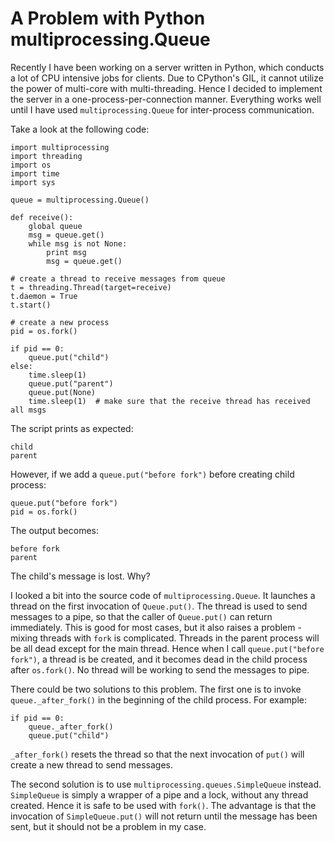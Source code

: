 # A Problem with Python multiprocessing.Queue

Recently I have been working on a server written in Python, which conducts
a lot of CPU intensive jobs for clients. Due to CPython's GIL, it cannot
utilize the power of multi-core with multi-threading. Hence I decided to
implement the server in a one-process-per-connection manner. Everything works
well until I have used `multiprocessing.Queue` for inter-process communication.

Take a look at the following code:

    import multiprocessing
    import threading
    import os
    import time
    import sys

    queue = multiprocessing.Queue()

    def receive():
        global queue
        msg = queue.get()
        while msg is not None:
            print msg
            msg = queue.get()

    # create a thread to receive messages from queue
    t = threading.Thread(target=receive)
    t.daemon = True
    t.start()

    # create a new process
    pid = os.fork()

    if pid == 0:
        queue.put("child")
    else:
        time.sleep(1)
        queue.put("parent")
        queue.put(None)
        time.sleep(1)  # make sure that the receive thread has received all msgs

The script prints as expected:

    child
    parent

However, if we add a `queue.put("before fork")` before creating child process:

    queue.put("before fork")
    pid = os.fork()

The output becomes:

    before fork
    parent

The child's message is lost. Why?

I looked a bit into the source code of `multiprocessing.Queue`. It launches a
thread on the first invocation of `Queue.put()`. The thread is used to send
messages to a pipe, so that the caller of `Queue.put()` can return immediately.
This is good for most cases, but it also raises a problem - mixing threads with
`fork` is complicated. Threads in the parent process will be all dead except for
the main thread. Hence when I call `queue.put("before fork")`, a thread is be
created, and it becomes dead in the child process after `os.fork()`. No thread
will be working to send the messages to pipe.

There could be two solutions to this problem. The first one is to invoke
`queue._after_fork()` in the beginning of the child process. For example:

    if pid == 0:
        queue._after_fork()
        queue.put("child")

`_after_fork()` resets the thread so that the next invocation of `put()`
will create a new thread to send messages.

The second solution is to use `multiprocessing.queues.SimpleQueue` instead.
`SimpleQueue` is simply a wrapper of a pipe and a lock, without any thread
created. Hence it is safe to be used with `fork()`. The advantage is that the
invocation of `SimpleQueue.put()` will not return until the message has been
sent, but it should not be a problem in my case.
